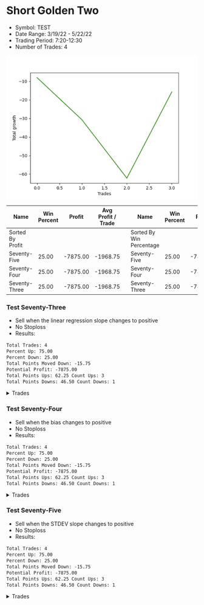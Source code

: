 # Short Golden Two 
- Symbol: TEST
- Date Range: 3/19/22 - 5/22/22
- Trading Period: 7:20-12:30
- Number of Trades: 4

![Plot](ShortGoldenTwoTEST.png)

| Name | Win Percent | Profit | Avg Profit / Trade |     | Name | Win Percent | Profit | Avg Profit / Trade |
| ---- | ----------- | ------ | ------------------ | --- | ---- | ----------- | ------ | ------------------ |
| Sorted By <br> Profit | | | | | Sorted By <br> Win Percentage ||||
| Seventy-Five | 25.00 | -7875.00 | -1968.75 |     | Seventy-Five | 25.00 | -7875.00 | -1968.75 |
| Seventy-Four | 25.00 | -7875.00 | -1968.75 |     | Seventy-Four | 25.00 | -7875.00 | -1968.75 |
| Seventy-Three | 25.00 | -7875.00 | -1968.75 |     | Seventy-Three | 25.00 | -7875.00 | -1968.75 |

### Test Seventy-Three
* Sell when the linear regression slope changes to positive
* No Stoploss
* Results:
```
Total Trades: 4
Percent Up: 75.00
Percent Down: 25.00
Total Points Moved Down: -15.75
Potential Profit: -7875.00
Total Points Ups: 62.25 Count Ups: 3
Total Points Downs: 46.50 Count Downs: 1
```

<details><summary>Trades</summary>

<code>In: 2022-07-01 07:20:00		Out: 2022-07-01 06:30:10		Total Position Time: 1390:10		Total Move Down: -8.00		Total to Date: 8.00</code> <br />
<code>In: 2022-07-05 06:46:00		Out: 2022-07-01 06:30:10		Total Position Time: 1424:10		Total Move Down: -22.75		Total to Date: 30.75</code> <br />
<code>In: 2022-07-05 08:05:00		Out: 2022-07-01 06:30:10		Total Position Time: 1345:10		Total Move Down: -31.50		Total to Date: 62.25</code> <br />
<code>In: 2022-07-06 06:46:00		Out: 2022-07-01 06:30:10		Total Position Time: 1424:10		Total Move Down: 46.50		Total to Date: 15.75</code> <br />


</details>

### Test Seventy-Four
* Sell when the bias changes to positive
* No Stoploss
* Results:
```
Total Trades: 4
Percent Up: 75.00
Percent Down: 25.00
Total Points Moved Down: -15.75
Potential Profit: -7875.00
Total Points Ups: 62.25 Count Ups: 3
Total Points Downs: 46.50 Count Downs: 1
```

<details><summary>Trades</summary>

<code>In: 2022-07-01 07:20:00		Out: 2022-07-01 06:30:10		Total Position Time: 1390:10		Total Move Down: -8.00		Total to Date: 8.00</code> <br />
<code>In: 2022-07-05 06:46:00		Out: 2022-07-01 06:30:10		Total Position Time: 1424:10		Total Move Down: -22.75		Total to Date: 30.75</code> <br />
<code>In: 2022-07-05 08:05:00		Out: 2022-07-01 06:30:10		Total Position Time: 1345:10		Total Move Down: -31.50		Total to Date: 62.25</code> <br />
<code>In: 2022-07-06 06:46:00		Out: 2022-07-01 06:30:10		Total Position Time: 1424:10		Total Move Down: 46.50		Total to Date: 15.75</code> <br />


</details>

### Test Seventy-Five
* Sell when the STDEV slope changes to positive
* No Stoploss
* Results:
```
Total Trades: 4
Percent Up: 75.00
Percent Down: 25.00
Total Points Moved Down: -15.75
Potential Profit: -7875.00
Total Points Ups: 62.25 Count Ups: 3
Total Points Downs: 46.50 Count Downs: 1
```

<details><summary>Trades</summary>

<code>In: 2022-07-01 07:20:00		Out: 2022-07-01 06:30:10		Total Position Time: 1390:10		Total Move Down: -8.00		Total to Date: 8.00</code> <br />
<code>In: 2022-07-05 06:46:00		Out: 2022-07-01 06:30:10		Total Position Time: 1424:10		Total Move Down: -22.75		Total to Date: 30.75</code> <br />
<code>In: 2022-07-05 08:05:00		Out: 2022-07-01 06:30:10		Total Position Time: 1345:10		Total Move Down: -31.50		Total to Date: 62.25</code> <br />
<code>In: 2022-07-06 06:46:00		Out: 2022-07-01 06:30:10		Total Position Time: 1424:10		Total Move Down: 46.50		Total to Date: 15.75</code> <br />


</details>